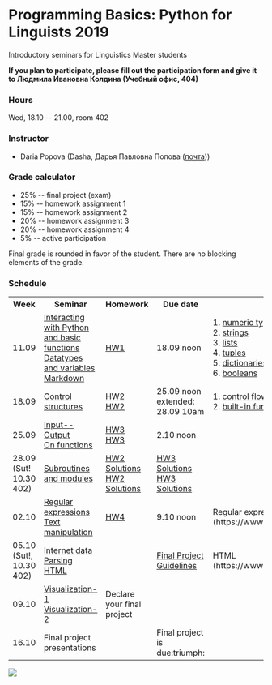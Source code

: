 # Programming Basics: Python for Linguists 2019

Introductory seminars for Linguistics Master students

**If you plan to participate, please fill out the participation form and give it to Людмила Ивановна Колдина (Учебный офис, 404)** 

### Hours

Wed, 18.10 -- 21.00, room 402

### Instructor
* Daria Popova (Dasha, Дарья Павловна Попова ([почта](mailto:daschapopowa@gmail.com)))

### Grade calculator
* 25% -- final project (exam)
* 15% -- homework assignment 1
* 15% -- homework assignment 2
* 20% -- homework assignment 3
* 20% -- homework assignment 4
* 5% -- active participation

Final grade is rounded in favor of the student. There are no blocking elements of the grade. 

### Schedule
<table>
  <tr>
    <th>Week</th>
    <th>Seminar</th>
    <th>Homework</th>
    <th>Due date</th>
    <th>Reference</th>
  </tr>
  <tr>
    <td>11.09</td>
    <td><a href="./PB-Sem1.ipynb">Interacting with Python and basic functions</a><br>
      <a href="./PB-Sem2.ipynb"> Datatypes and variables</a><br>
    <a href="./markdown.md">Markdown</a></td>
    <td><a href="./HW1.md">HW1</a></td>
    <td>18.09 noon</td>
    <td>1. <a href="https://docs.python.org/3.6/library/stdtypes.html#typesnumeric">numeric types</a><br>
      2. <a href="https://docs.python.org/3.6/library/stdtypes.html#string-methods">strings</a><br>
      3. <a href="https://docs.python.org/3.6/tutorial/datastructures.html">lists</a><br>
      4. <a href="https://docs.python.org/3.6/tutorial/datastructures.html#tuples-and-sequences">tuples</a><br>
      5. <a href="https://docs.python.org/3.6/tutorial/datastructures.html#dictionaries">dictionaries</a><br>
      6. <a href="https://docs.python.org/3.6/library/stdtypes.html#boolean-operators">booleans</a>
    </td>
  </tr>
    <tr>
    <td>18.09</td>
    <td><a href="./PBSem3.ipynb"> Control structures</a></td>
    <td><a href="./PBHW2.ipynb">HW2</a><br>
      <a href="./PBHW2.md">HW2</a>
      </td>
    <td>25.09 noon<br>
      extended: 28.09 10am</td>
    <td> 1. <a href="https://docs.python.org/3.6/tutorial/controlflow.html">control flow tools</a><br>
      2. <a href="https://docs.python.org/3.6/library/functions.html">built-in functions</a>
      </td>
  </tr>
  <tr>
    <td>25.09</td>
    <td><a href="./PBSem4.ipynb">Input--Output</a><br>
      <a href="./OnFunctions.md">On functions</a>
     </td>
    <td><a href="./PBHW3.ipynb">HW3</a><br>
      <a href="./PBHW3.md">HW3</a></td>
    <td>2.10 noon</td>
    <td>
    </td>
   </tr>
    <tr>
    <td>28.09 (Sut! 10.30 402)</td>
    <td><a href="./PBSem5.ipynb">Subroutines and modules</a></td>
    <td><a href="./PBHW2Solutions.ipynb">HW2 Solutions</a><br>
      <a href="./PBHW2Solutions.md">HW2 Solutions</a>
      </td>
    <td><a href="./PBHW3Solutions.ipynb">HW3 Solutions</a><br>
      <a href="./PBHW3Solutions.md">HW3 Solutions</a></td>
    <td> </td>
  </tr>
    <tr>
    <td>02.10</td>
    <td><a href="./RE.ipynb">Regular expressions</a><br>
      <a href="./TextManipulation(1).ipynb">Text manipulation</a>
  </td>
    <td><a href="./PBHW4.md">HW4</a></td>
    <td>9.10 noon</td>
    <td>Regular expressions cheat sheet (https://www.rexegg.com/regex-quickstart.html)</td>
  </tr>
    <tr>
    <td>05.10 (Sut!, 10.30 402)</td>
    <td><a href="./InternetData(2).ipynb">Internet data</a><br>
  <a href="./PPSem2.ipynb">Parsing HTML</a></td>
    <td></td>
    <td><a href="./FinalProjectGuidelines.md">Final Project Guidelines</a></td>
    <td>HTML (https://www.w3schools.com/html/html_intro.asp)</td>
  </tr>
    <tr>
    <td>09.10</td>
    <td><a href="./visualization(2).ipynb">Visualization-1</a><br>
      <a href="./PPVisualization(1).ipynb">Visualization-2</a></td>
    <td>Declare your final project</td>
    <td></td>
    <td></td>
  </tr>
   <td>16.10</td>
    <td>Final project presentations</td>
    <td></td>
    <td>Final project is due:triumph:</td>
    <td></td>
  </tr>
</table>

![](https://kateennals.files.wordpress.com/2016/08/boa-constrictor-little-prince.jpg)
